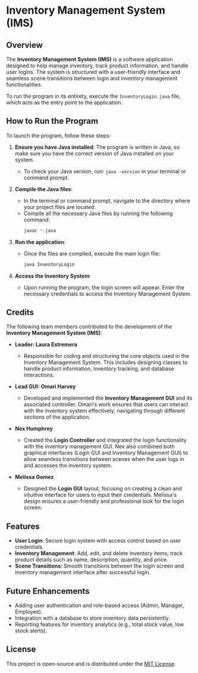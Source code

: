 # Inventory Management System (IMS)

## Overview
The **Inventory Management System (IMS)** is a software application designed to help manage inventory, track product information, and handle user logins. The system is structured with a user-friendly interface and seamless scene transitions between login and inventory management functionalities.

To run the program in its entirety, execute the `InventoryLogin.java` file, which acts as the entry point to the application.

## How to Run the Program
To launch the program, follow these steps:

1. **Ensure you have Java installed**: The program is written in Java, so make sure you have the correct version of Java installed on your system.
   - To check your Java version, run: `java -version` in your terminal or command prompt.

2. **Compile the Java files**:
   - In the terminal or command prompt, navigate to the directory where your project files are located.
   - Compile all the necessary Java files by running the following command:
     ```bash
     javac *.java
     ```

3. **Run the application**:
   - Once the files are compiled, execute the main login file:
     ```bash
     java InventoryLogin
     ```

4. **Access the Inventory System**:
   - Upon running the program, the login screen will appear. Enter the necessary credentials to access the Inventory Management System.

## Credits
The following team members contributed to the development of the **Inventory Management System (IMS)**:

- **Leader: Laura Estremera**
  - Responsible for coding and structuring the core objects used in the Inventory Management System. This includes designing classes to handle product information, inventory tracking, and database interactions.
  
- **Lead GUI: Omari Harvey**
  - Developed and implemented the **Inventory Management GUI** and its associated controller. Omari's work ensures that users can interact with the inventory system effectively, navigating through different sections of the application.

- **Nex Humphrey**
  - Created the **Login Controller** and integrated the login functionality with the inventory management GUI. Nex also combined both graphical interfaces (Login GUI and Inventory Management GUI) to allow seamless transitions between scenes when the user logs in and accesses the inventory system.

- **Melissa Gomez**
  - Designed the **Login GUI** layout, focusing on creating a clean and intuitive interface for users to input their credentials. Melissa's design ensures a user-friendly and professional look for the login screen.

## Features
- **User Login**: Secure login system with access control based on user credentials.
- **Inventory Management**: Add, edit, and delete inventory items; track product details such as name, description, quantity, and price.
- **Scene Transitions**: Smooth transitions between the login screen and inventory management interface after successful login.

## Future Enhancements
- Adding user authentication and role-based access (Admin, Manager, Employee).
- Integration with a database to store inventory data persistently.
- Reporting features for inventory analytics (e.g., total stock value, low stock alerts).

## License
This project is open-source and is distributed under the [MIT License](LICENSE).
